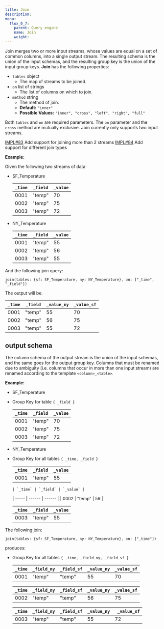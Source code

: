 ```yaml
---
title: Join
description:
menu:
  flux_0_7:
    parent: Query engine
    name: Join
    weight:
---
```


Join merges two or more input streams, whose values are equal on a set of common columns, into a single output stream.
The resulting schema is the union of the input schemas, and the resulting group key is the union of the input group keys.
**Join** has the following properties:

* `tables` object  
  * The map of streams to be joined.  
* `on` list of strings  
  * The list of columns on which to join.  
* `method` string  
  * The method of join.  
  * **Default:** `"inner"`  
  * **Possible Values:** `"inner", "cross", "left", "right", "full"`  

Both `tables` and `on` are required parameters.
The `on` parameter and the `cross` method are mutually exclusive.
Join currently only supports two input streams.

[IMPL#83](https://github.com/influxdata/flux/issues/83) Add support for joining more than 2 streams
[IMPL#84](https://github.com/influxdata/flux/issues/84) Add support for different join types  

**Example:**

Given the following two streams of data:

* SF_Temperature

    | `_time` | `_field` | `_value` |
    | ----- | ------ | ------ |
    | 0001  | "temp" | 70     |
    | 0002  | "temp" | 75     |
    | 0003  | "temp" | 72     |

* NY_Temperature

    | `_time` | `_field` | `_value` |
    | ----- | ------ | ------ |
    | 0001  | "temp" | 55     |
    | 0002  | "temp" | 56     |
    | 0003  | "temp" | 55     |

And the following join query:

```
join(tables: {sf: SF_Temperature, ny: NY_Temperature}, on: ["_time", "_field"])
```

The output will be:

| `_time` | `_field` | `_value_ny` | `_value_sf` |
| ----- | ------ |---------- | --------- |
| 0001  | "temp" | 55        | 70        |
| 0002  | "temp" | 56        | 75        |
| 0003  | "temp" | 55        | 72        |


## output schema

The column schema of the output stream is the union of the input schemas, and the same goes for the output group key.
Columns that must be renamed due to ambiguity (i.e. columns that occur in more than one input stream) are renamed
according to the template `<column>_<table>`.

**Example:**

* SF_Temperature
* Group Key for table `{ _field }`

    | `_time` | `_field` | `_value` |
    | ----- | ------ | ------ |
    | 0001  | "temp" | 70     |
    | 0002  | "temp" | 75     |
    | 0003  | "temp" | 72     |

* NY_Temperature
* Group Key for all tables `{ _time, _field }`

    | `_time` | `_field` | `_value` |
    | ----- | ------ | ------ |
    | 0001  | "temp" | 55     |

      | `_time` | `_field` | `_value` |
    | ----- | ------ | ------ |
    | 0002  | "temp" | 56     |

    | `_time` | `_field` | `_value` |
    | ----- | ------ | ------ |
    | 0003  | "temp" | 55     |

The following join:

```
join(tables: {sf: SF_Temperature, ny: NY_Temperature}, on: ["_time"])
```

produces:

* Group Key for all tables `{ _time, _field_ny, _field_sf }`

    | `_time` | `_field_ny` | `_field_sf` | `_value_ny` | `_value_sf` |
    | ----- | --------- | --------- |---------- | --------- |
    | 0001  | "temp"    | "temp"    | 55        | 70        |

    | `_time` | `_field_ny` | `_field_sf` | `_value_ny` | `_value_sf` |
    | ----- | --------- | --------- |---------- | --------- |
    | 0002  | "temp"    | "temp"    | 56        | 75        |

    | `_time` | `_field_ny` | `_field_sf` | `_value_ny` |` _value_sf` |
    | ----- | --------- | --------- |---------- | --------- |
    | 0003  | "temp"    | "temp"    | 55        | 72        |
